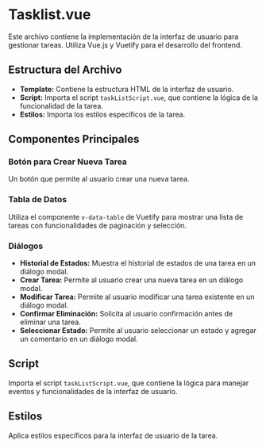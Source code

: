 # Tasklist.vue

Este archivo contiene la implementación de la interfaz de usuario para gestionar tareas. Utiliza Vue.js y Vuetify para el desarrollo del frontend.

## Estructura del Archivo

- **Template:** Contiene la estructura HTML de la interfaz de usuario.
- **Script:** Importa el script `taskListScript.vue`, que contiene la lógica de la funcionalidad de la tarea.
- **Estilos:** Importa los estilos específicos de la tarea.

## Componentes Principales

### Botón para Crear Nueva Tarea

Un botón que permite al usuario crear una nueva tarea.

### Tabla de Datos

Utiliza el componente `v-data-table` de Vuetify para mostrar una lista de tareas con funcionalidades de paginación y selección.

### Diálogos

- **Historial de Estados:** Muestra el historial de estados de una tarea en un diálogo modal.
- **Crear Tarea:** Permite al usuario crear una nueva tarea en un diálogo modal.
- **Modificar Tarea:** Permite al usuario modificar una tarea existente en un diálogo modal.
- **Confirmar Eliminación:** Solicita al usuario confirmación antes de eliminar una tarea.
- **Seleccionar Estado:** Permite al usuario seleccionar un estado y agregar un comentario en un diálogo modal.

## Script

Importa el script `taskListScript.vue`, que contiene la lógica para manejar eventos y funcionalidades de la interfaz de usuario.

## Estilos

Aplica estilos específicos para la interfaz de usuario de la tarea.
